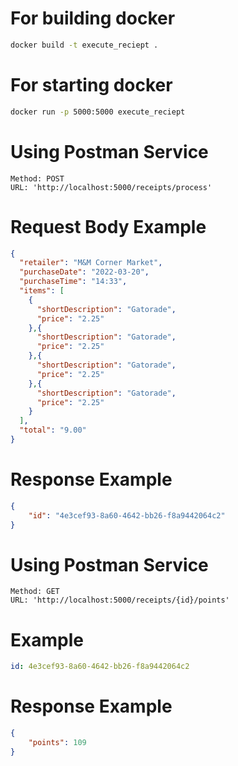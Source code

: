 # For building docker
```cmd command
docker build -t execute_reciept .
```
# For starting docker 
```cmd command
docker run -p 5000:5000 execute_reciept
```
# Using Postman Service
```
Method: POST 
URL: 'http://localhost:5000/receipts/process'
```
# Request Body Example
```json
{
  "retailer": "M&M Corner Market",
  "purchaseDate": "2022-03-20",
  "purchaseTime": "14:33",
  "items": [
    {
      "shortDescription": "Gatorade",
      "price": "2.25"
    },{
      "shortDescription": "Gatorade",
      "price": "2.25"
    },{
      "shortDescription": "Gatorade",
      "price": "2.25"
    },{
      "shortDescription": "Gatorade",
      "price": "2.25"
    }
  ],
  "total": "9.00"
}
```
# Response Example
```json
{
    "id": "4e3cef93-8a60-4642-bb26-f8a9442064c2"
}
```
# Using Postman Service
```
Method: GET 
URL: 'http://localhost:5000/receipts/{id}/points'
```
# Example
```yaml
id: 4e3cef93-8a60-4642-bb26-f8a9442064c2 
```
# Response Example
```json
{
    "points": 109
}
```
